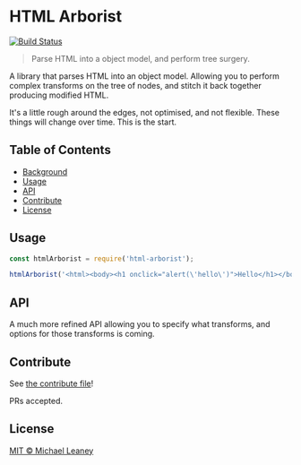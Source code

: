 # HTML Arborist

[![Build Status](https://travis-ci.org/leahciMic/html-arborist.svg?branch=master)](https://travis-ci.org/leahciMic/html-arborist)

> Parse HTML into a object model, and perform tree surgery.

A library that parses HTML into an object model. Allowing you to perform complex
transforms on the tree of nodes, and stitch it back together producing modified
HTML.

It's a little rough around the edges, not optimised, and not flexible. These
things will change over time. This is the start.

## Table of Contents

- [Background](#background)
- [Usage](#usage)
- [API](#api)
- [Contribute](#contribute)
- [License](#license)

## Usage

```javascript
const htmlArborist = require('html-arborist');

htmlArborist('<html><body><h1 onclick="alert(\'hello\')">Hello</h1></body></html>'); // <h2>Hello</h2>
```

## API

A much more refined API allowing you to specify what transforms, and options for
those transforms is coming.

## Contribute

See [the contribute file](CONTRIBUTING.md)!

PRs accepted.

## License

[MIT © Michael Leaney](LICENSE)
